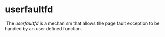 # userfaultfd

​	The *userfaultfd* is a mechanism that allows the page fault exception to be handled by an user defined function.